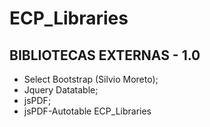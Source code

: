 # ECP_Libraries
## BIBLIOTECAS EXTERNAS - 1.0
 * Select Bootstrap (Silvio Moreto);
 * Jquery Datatable;
 * jsPDF;
 * jsPDF-Autotable
ECP_Libraries
